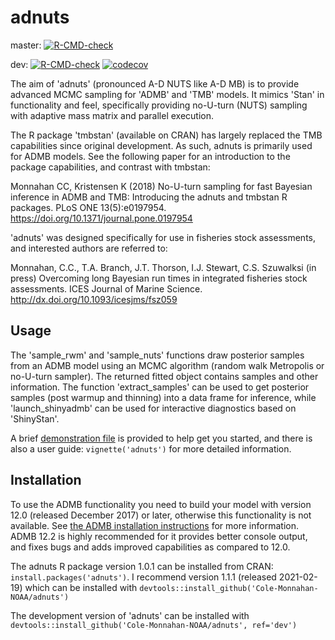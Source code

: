 # adnuts

master: [![R-CMD-check](https://github.com/Cole-Monnahan-NOAA/adnuts/workflows/R-CMD-check/badge.svg?branch=master)](https://github.com/Cole-Monnahan-NOAA/adnuts/actions?query=workflow%3AR-CMD-check)

dev: [![R-CMD-check](https://github.com/Cole-Monnahan-NOAA/adnuts/workflows/R-CMD-check/badge.svg?branch=dev)](https://github.com/Cole-Monnahan-NOAA/adnuts/actions?query=workflow%3AR-CMD-check) [![codecov](https://codecov.io/gh/Cole-Monnahan-NOAA/adnuts/branch/dev/graph/badge.svg)](https://codecov.io/gh/Cole-Monnahan-NOAA/adnuts)

The aim of 'adnuts' (pronounced A-D NUTS like A-D MB) is to provide
advanced MCMC sampling for 'ADMB' and 'TMB' models. It mimics 'Stan' in
functionality and feel, specifically providing no-U-turn (NUTS) sampling
with adaptive mass matrix and parallel execution.

The R package 'tmbstan' (available on CRAN) has largely replaced the TMB
capabilities since original development. As such, adnuts is primarily used
for ADMB models. See the following paper for an introduction to the package
capabilities, and contrast with tmbstan:

Monnahan CC, Kristensen K (2018) No-U-turn sampling for fast Bayesian
inference in ADMB and TMB: Introducing the adnuts and tmbstan R
packages. PLoS ONE 13(5):e0197954. https://doi.org/10.1371/journal.pone.0197954

'adnuts' was designed specifically for use in fisheries stock assessments,
and interested authors are referred to:

Monnahan, C.C., T.A. Branch, J.T. Thorson, I.J. Stewart, C.S. Szuwalksi (in
press) Overcoming long Bayesian run times in integrated fisheries stock
assessments. ICES Journal of Marine Science. http://dx.doi.org/10.1093/icesjms/fsz059


## Usage
The 'sample_rwm' and 'sample_nuts' functions draw posterior samples
from an ADMB model using an MCMC algorithm (random walk Metropolis or
no-U-turn sampler). The returned fitted object contains samples and
other information. The function 'extract_samples' can be used to get
posterior samples (post warmup and thinning) into a data frame for
inference, while 'launch_shinyadmb' can be used for interactive
diagnostics based on 'ShinyStan'.

A brief [demonstration file](https://github.com/Cole-Monnahan-NOAA/adnuts/blob/master/inst/demo.R) is
provided to help get you started, and there is also a user guide:
`vignette('adnuts')` for more detailed information.

## Installation

To use the ADMB functionality you need to build your model with version
12.0 (released December 2017) or later, otherwise this functionality is not
available. See [the ADMB installation
instructions](http://www.admb-project.org/docs/install/) for more
information. ADMB 12.2 is highly recommended for it provides better
console output, and fixes bugs and adds improved capabilities as
compared to 12.0.

The adnuts R package version 1.0.1 can be installed from CRAN:
`install.packages('adnuts')`. I recommend version 1.1.1 (released
2021-02-19) which can be installed with
`devtools::install_github('Cole-Monnahan-NOAA/adnuts')`


The development version of 'adnuts' can be installed with
`devtools::install_github('Cole-Monnahan-NOAA/adnuts', ref='dev')`
